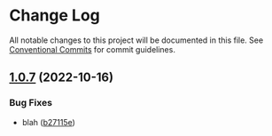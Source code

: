# Change Log

All notable changes to this project will be documented in this file. See [Conventional Commits](https://conventionalcommits.org) for commit guidelines.

## [1.0.7](https://github.com/siddthesquid/siddthesquid-app-js-main/compare/@siddthesquid/sample@1.0.6...@siddthesquid/sample@1.0.7) (2022-10-16)

### Bug Fixes

- blah ([b27115e](https://github.com/siddthesquid/siddthesquid-app-js-main/commit/b27115e416be61e1d0e5dabbd49e37983df93715))
